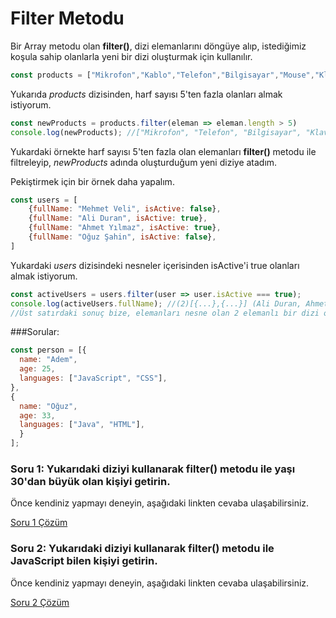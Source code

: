 # Filter Metodu

Bir Array metodu olan **filter()**, dizi elemanlarını döngüye alıp, istediğimiz koşula sahip olanlarla yeni bir dizi oluşturmak için kullanılır.

```javascript
const products = ["Mikrofon","Kablo","Telefon","Bilgisayar","Mouse","Klavye","Ekran"]
```

Yukarıda *products* dizisinden, harf sayısı 5'ten fazla olanları almak istiyorum.

```javascript
const newProducts = products.filter(eleman => eleman.length > 5)
console.log(newProducts); //["Mikrofon", "Telefon", "Bilgisayar", "Klavye"]
```

Yukardaki örnekte harf sayısı 5'ten fazla olan elemanları **filter()** metodu ile filtreleyip, *newProducts* adında oluşturduğum yeni diziye atadım.

Pekiştirmek için bir örnek daha yapalım.

```javascript
const users = [
	{fullName: "Mehmet Veli", isActive: false},
	{fullName: "Ali Duran", isActive: true},
    {fullName: "Ahmet Yılmaz", isActive: true},
    {fullName: "Oğuz Şahin", isActive: false},
]
```

Yukardaki *users* dizisindeki nesneler içerisinden isActive'i true olanları almak istiyorum.

```javascript
const activeUsers = users.filter(user => user.isActive === true);
console.log(activeUsers.fullName); //(2)[{...},{...}] (Ali Duran, Ahmet Yılmaz)
//Üst satırdaki sonuç bize, elemanları nesne olan 2 elemanlı bir dizi olduğunu söylüyor.
```

###Sorular:

```javascript
const person = [{
  name: "Adem",
  age: 25,
  languages: ["JavaScript", "CSS"],
},
{
  name: "Oğuz",
  age: 33,
  languages: ["Java", "HTML"],
  }
];
```

### Soru 1: Yukarıdaki diziyi kullanarak filter() metodu ile yaşı 30'dan büyük olan kişiyi getirin.

Önce kendiniz yapmayı deneyin, aşağıdaki linkten cevaba ulaşabilirsiniz. 

[Soru 1 Çözüm](https://codepen.io/sahinaykkt/pen/YzGdaeW?editors=0011)

### Soru 2: Yukarıdaki diziyi kullanarak filter() metodu ile JavaScript bilen kişiyi getirin.

Önce kendiniz yapmayı deneyin, aşağıdaki linkten cevaba ulaşabilirsiniz. 

[Soru 2 Çözüm](https://codepen.io/sahinaykkt/pen/BaLvrxw?editors=0010)


